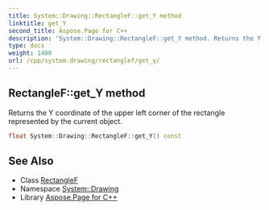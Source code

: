 ```yaml
---
title: System::Drawing::RectangleF::get_Y method
linktitle: get_Y
second_title: Aspose.Page for C++
description: 'System::Drawing::RectangleF::get_Y method. Returns the Y coordinate of the upper left corner of the rectangle represented by the current object in C++.'
type: docs
weight: 1400
url: /cpp/system.drawing/rectanglef/get_y/
---
```

## RectangleF::get_Y method


Returns the Y coordinate of the upper left corner of the rectangle represented by the current object.

```cpp
float System::Drawing::RectangleF::get_Y() const
```

## See Also

* Class [RectangleF](../)
* Namespace [System::Drawing](../../)
* Library [Aspose.Page for C++](../../../)
